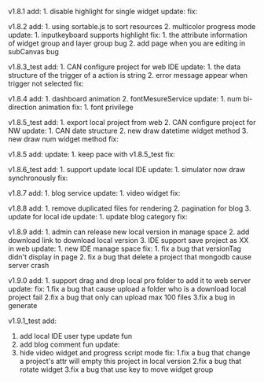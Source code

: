 v1.8.1
add:
    1. disable highlight for single widget
update:
fix:

v1.8.2
add:
    1. using sortable.js to sort resources
    2. multicolor progress mode
update:
    1. inputkeyboard supports highlight
fix:
    1. the attribute information of widget group and layer group bug 
    2. add page when you are editing in subCanvas bug

v1.8.3_test
add:
    1. CAN configure project for web IDE
update:
    1. the data structure of the trigger of a action is string
    2. error message appear when trigger not selected 
fix:

v1.8.4
add:
    1. dashboard animation
    2. fontMesureService
update:
    1. num bi-direction animation
fix:
    1. font privilege
    
v1.8.5_test
add:
    1. export local project from web
    2. CAN configure project for NW
update:
    1. CAN date structure
    2. new draw datetime widget method
    3. new draw num widget method
fix:

v1.8.5
add:
update:
    1. keep pace with v1.8.5_test
fix:

v1.8.6_test
add:
    1. support update local IDE
update:
    1. simulator now draw synchronously
fix:
    

v1.8.7
add:
    1. blog service
update:
    1. video widget
fix:

v1.8.8
add:
    1. remove duplicated files for rendering
    2. pagination for blog
    3. update for local ide
update:
    1. update blog category
fix:

v1.8.9
add:
    1. admin can release new local version in manage space
    2. add download link to download local version
    3. IDE support save project as XX in web
update:
    1. new IDE manage space
fix:
    1. fix a bug that versionTag didn't display in page
    2. fix a bug that delete a project that mongodb cause server crash
    
v1.9.0
add:
    1. support drag and drop local pro folder to add it to web server 
update:
fix:
    1.fix a bug that cause upload a folder who is a download local project fail
    2.fix a bug that only can upload max 100 files
    3.fix a bug in generate

v1.9.1_test
add:
   1. add local IDE user type update fun
   2. add blog comment  fun
update:
   1. hide video widget and progress script mode
fix:
   1.fix a bug that change a project's attr will empty this project in local version
   2.fix a bug that rotate widget
   3.fix a bug that use key to move widget group